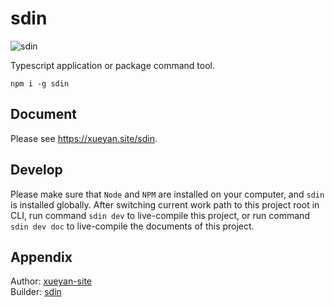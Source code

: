 # sdin

![sdin](https://xueyan.site/sdin/ast/project.png)

Typescript application or package command tool.

```shell
npm i -g sdin
```

## Document

Please see <https://xueyan.site/sdin>.

## Develop

Please make sure that `Node` and `NPM` are installed on your computer, and `sdin` is installed globally. After switching current work path to this project root in CLI, run command `sdin dev` to live-compile this project, or run command `sdin dev doc` to live-compile the documents of this project.

## Appendix

Author: [xueyan-site](mailto://xueyan@xueyan.site)  
Builder: [sdin](https://github.com/xueyan-site/sdin)  
